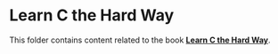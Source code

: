 # Learn C the Hard Way

This folder contains content related to the book [**Learn C the Hard Way**](https://learncodethehardway.org/c/).
